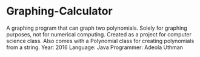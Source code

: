 # Graphing-Calculator
A graphing program that can graph two polynomials. Solely for graphing purposes, not for numerical computing. Created as a project for computer science class. Also comes with a Polynomial class for creating polynomials from a string.      Year: 2016     Language: Java     Programmer: Adeola Uthman
